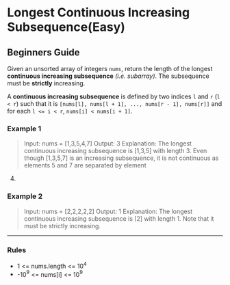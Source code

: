# Longest Continuous Increasing Subsequence(Easy)

## Beginners Guide

Given an unsorted array of integers `nums`, return the length of the longest **continuous increasing subsequence** *(i.e. subarray)*. The subsequence must be **strictly** increasing.

A **continuous increasing subsequence** is defined by two indices `l` and `r` (`l < r`) such that it is `[nums[l], nums[l + 1], ..., nums[r - 1], nums[r]]` and for each `l <= i < r`, `nums[i] < nums[i + 1]`.

### Example 1

>Input: nums = [1,3,5,4,7]
Output: 3
Explanation: The longest continuous increasing subsequence is [1,3,5] with length 3.
Even though [1,3,5,7] is an increasing subsequence, it is not continuous as elements 5 and 7 are separated by element
4.

### Example 2

>Input: nums = [2,2,2,2,2]
Output: 1
Explanation: The longest continuous increasing subsequence is [2] with length 1. Note that it must be strictly
increasing.

---

### Rules

* 1 <= nums.length <= 10$^4$
* -10$^9$ <= nums[i] <= 10$^9$
